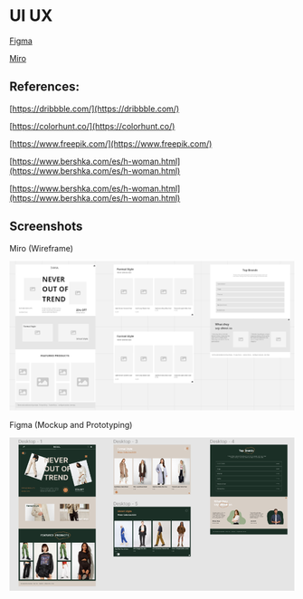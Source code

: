 # UI UX

[Figma](https://www.figma.com/file/Ht9RQSv2oKki2TJy8qFttx/winonaivana?node-id=0%3A1&t=0Yw9mRImEcmrqfCK-1)

[Miro](https://miro.com/welcomeonboard/VUx4NUFDSFFJNHUwamtlUVNqcWpEMUJOT0FUUG1RZ3RieDlvekplZ0JxMlBBU3pUZExzQklGM1ZoYjFSTXFFa3wzNDU4NzY0NTQzOTE5Mzc1ODgxfDI=?share_link_id=950641074555)

## References:

[https://dribbble.com/](https://dribbble.com/)

[https://colorhunt.co/](https://colorhunt.co/)

[https://www.freepik.com/](https://www.freepik.com/)

[https://www.bershka.com/es/h-woman.html](https://www.bershka.com/es/h-woman.html)

[https://www.bershka.com/es/h-woman.html](https://www.bershka.com/es/h-woman.html)

## Screenshots

Miro (Wireframe)

![alt text](miro.png)

Figma (Mockup and Prototyping)

![alt text](figma.png)
